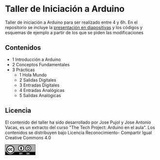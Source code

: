 # Taller de Iniciación a Arduino
Taller de iniciación a Arduino para ser realizado entre 4 y 6h. 
En el repositorio se incluye la [presentación en diapositivas](https://github.com/Josepujol/TallerArduinoIniciacion/blob/master/Taller_Iniciacion_Arduino.pdf) y los códigos y esquemas de ejemplo a partir de los que se piden las modificaciones

## Contenidos
- 1 Introducción a Arduino
- 2 Conceptos Fundamentales
- 3 Prácticas
  - 1 Hola Mundo
  - 2 Salidas Digitales
  - 3 Entradas Digitales
  - 4 Entradas Analógicas
  - 5 Salidas Analógicas
  
## Licencia
El contenido del taller ha sido desarrollado por Jose Pujol y Jose Antonio Vacas, es un extracto del curso "The Tech Project: Arduino en el aula". Los contenidos se distribuyen bajo Licencia Reconocimiento- Compartir Igual Creative Commons 4.0 

<img src="By-sa.png" width="100" align="center">
  
  
